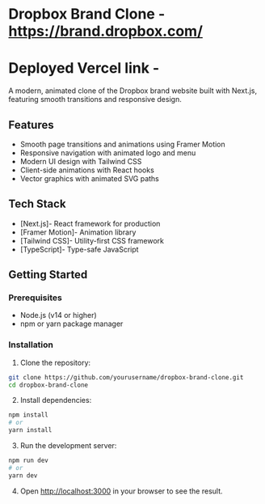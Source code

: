 # Dropbox Brand Clone - https://brand.dropbox.com/
# Deployed Vercel link - 
A modern, animated clone of the Dropbox brand website built with Next.js, featuring smooth transitions and responsive design.

## Features

- Smooth page transitions and animations using Framer Motion
- Responsive navigation with animated logo and menu
- Modern UI design with Tailwind CSS
- Client-side animations with React hooks
- Vector graphics with animated SVG paths

## Tech Stack

- [Next.js]- React framework for production
- [Framer Motion]- Animation library
- [Tailwind CSS]- Utility-first CSS framework
- [TypeScript]- Type-safe JavaScript

## Getting Started

### Prerequisites

- Node.js (v14 or higher)
- npm or yarn package manager

### Installation

1. Clone the repository:
```bash
git clone https://github.com/yourusername/dropbox-brand-clone.git
cd dropbox-brand-clone
```

2. Install dependencies:
```bash
npm install
# or
yarn install
```

3. Run the development server:
```bash
npm run dev
# or
yarn dev
```

4. Open [http://localhost:3000](http://localhost:3000) in your browser to see the result.


```
